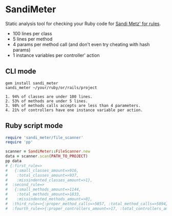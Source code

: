 # SandiMeter

Static analysis tool for checking your Ruby code for [Sandi Metz' for rules](http://robots.thoughtbot.com/post/50655960596/sandi-metz-rules-for-developers).

* 100 lines per class
* 5 lines per method
* 4 params per method call (and don't even try cheating with hash params)
* 1 instance variables per controller' action

## CLI mode

~~~
gem install sandi_meter
sandi_meter ~/your/ruby/or/rails/project

1. 94% of classes are under 100 lines.
2. 53% of methods are under 5 lines.
3. 98% of methods calls accepts are less than 4 parameters.
4. 21% of controllers have one instance variable per action.
~~~

## Ruby script mode

~~~ruby
require 'sandi_meter/file_scanner'
require 'pp'

scanner = SandiMeter::FileScanner.new
data = scanner.scan(PATH_TO_PROJECT)
pp data
# {:first_rule=>
#   {:small_classes_amount=>916,
#    :total_classes_amount=>937,
#    :missindented_classes_amount=>1},
#  :second_rule=>
#   {:small_methods_amount=>1144,
#    :total_methods_amount=>1833,
#    :missindented_methods_amount=>0},
#  :third_rule=>{:proper_method_calls=>5857, :total_method_calls=>5894},
#  :fourth_rule=>{:proper_controllers_amount=>17, :total_controllers_amount=>94}}
~~~
